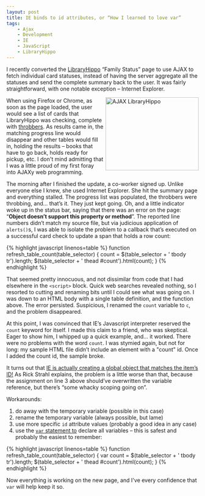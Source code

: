 ```yaml
---
layout: post
title: IE binds to id attributes, or “How I learned to love var”
tags:
    - Ajax
    - Development
    - IE
    - JavaScript
    - LibraryHippo
---
```

<p>I recently converted the <a href="http://code.google.com/p/libraryhippo/">LibraryHippo</a> “Family Status” page to use AJAX to fetch individual card statuses, instead of having the server aggregate all the statuses and send the complete summary back to the user. It was fairly straightforward, with one notable exception – Internet Explorer. </p> 
<p><a href="http://blairconrad.files.wordpress.com/2010/03/working_ajax.png"><img title="AJAX LibraryHippo" height="191" width="244" alt="AJAX LibraryHippo" src="http://blairconrad.files.wordpress.com/2010/03/working_ajax_thumb.png" align="right" border="0" /></a>When using Firefox or Chrome, as soon as the page loaded, the user would see a list of cards that LibraryHippo was checking, complete with <a href="http://en.wikipedia.org/wiki/Throbber">throbbers</a>. As results came in, the matching progress line would disappear and other tables would fill in, holding the results – books that have to go back, holds ready for pickup, etc. I don't mind admitting that I was a little proud of my first foray into AJAXy web programming.</p> 
<p>The morning after I finished the update, a co-worker signed up. Unlike everyone else I knew, she used Internet Explorer. She hit the summary page and everything stalled. The progress list was populated, the throbbers were throbbing, and… that’s it. They just kept going. Oh, and a little indicator woke up in the status bar, saying that there was an error on the page: “<strong>Object doesn’t support this property or method</strong>”. The reported line numbers didn’t match my source file, but via judicious application of <code>alerts()</code>s, I was able to isolate the problem to a callback that’s executed on a successful card check to update a span that holds a row count:</p>
{% highlight javascript linenos=table %}
function refresh_table_count(table_selector)
{  
    count = $(table_selector + ' tbody tr').length;
    $(table_selector + ' thead #count').html(count);
}
{% endhighlight %}

<p>That seemed pretty innocuous, and not dissimilar from code that I had elsewhere in the <code>&lt;script&gt;</code> block. Quick web searches revealed nothing, so I resorted to cutting and renaming bits until I could see what was going on. I was down to an HTML body with a single table definition, and the function above. The error persisted. Suspicious, I renamed the <code>count</code> variable to <code>c</code>, and the problem disappeared.</p>

<p>At this point, I was convinced that IE’s Javascript interpreter reserved the <code>count</code> keyword for itself. I made this claim to a friend, who was skeptical. Eager to show him, I whipped up a quick example, and… it worked. There were no problems with the word <code>count</code>. I was stymied again, but not for long: my sample HTML file didn’t include an element with a &quot;count&quot; id. Once I added the count id, the sample broke.</p>

<p>It turns out that <a title="Rick Strahl - Internet Explorer Global Variable Blow ups" href="http://www.west-wind.com/weblog/posts/677442.aspx">IE is actually creating a global object that matches the item’s ID!</a> As Rick Strahl explains, the problem is a little worse than that, because the assignment on line 3 above should’ve overwritten the variable reference, but there’s “some whacky scoping going on”. </p>

<p>Workarounds:</p>

<ol>
  <li>do away with the temporary variable (possible in this case) </li>

  <li>rename the temporary variable (always possible, but lame) </li>

  <li>use more specific <code>id</code> attribute values (probably a good idea in any case) </li>

  <li>use the <a href="http://www.w3schools.com/js/js_variables.asp"><code>var</code> statement to</a> declare all variables – this is safest and probably the easiest to remember:</li>
</ol>

{% highlight javascript linenos=table %}
function refresh_table_count(table_selector)
{
    var count = $(table_selector + ' tbody tr').length;
    $(table_selector + ' thead #count').html(count);
}
{% endhighlight %}

<p>Now everything is working on the new page, and I've every confidence that <code>var</code> will help keep it so.
